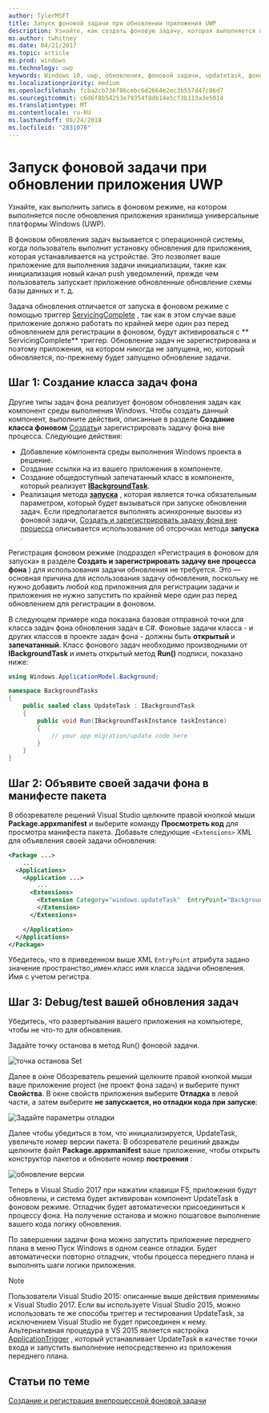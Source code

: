 ```yaml
---
author: TylerMSFT
title: Запуск фоновой задачи при обновлении приложения UWP
description: Узнайте, как создать фоновую задачу, которая выполняется при обновлении приложения магазина универсальной платформы Windows (UWP).
ms.author: twhitney
ms.date: 04/21/2017
ms.topic: article
ms.prod: windows
ms.technology: uwp
keywords: Windows 10, uwp, обновления, фоновой задачи, updatetask, фоновом режиме
ms.localizationpriority: medium
ms.openlocfilehash: fcba2cb736f86cebc6d2664e2ec3b557d47c86d7
ms.sourcegitcommit: c6d6f8b54253e79354f8db14e5cf3b113a3e5014
ms.translationtype: MT
ms.contentlocale: ru-RU
ms.lasthandoff: 08/24/2018
ms.locfileid: "2831076"
---
```

# <a name="run-a-background-task-when-your-uwp-app-is-updated"></a>Запуск фоновой задачи при обновлении приложения UWP

Узнайте, как выполнить запись в фоновом режиме, на котором выполняется после обновления приложения хранилища универсальные платформы Windows (UWP).

В фоновом обновления задач вызывается с операционной системы, когда пользователь выполнит установку обновления для приложения, которая устанавливается на устройстве. Это позволяет ваше приложение для выполнения задачи инициализации, такие как инициализация новый канал push уведомлений, прежде чем пользователь запускает приложение обновленные обновление схемы базы данных и т. д.

Задача обновления отличается от запуска в фоновом режиме с помощью триггер [ServicingComplete](https://docs.microsoft.com/uwp/api/Windows.ApplicationModel.Background.SystemTriggerType) , так как в этом случае ваше приложение должно работать по крайней мере один раз перед обновлением для регистрации в фоновом, будут активироваться с ** ServicingComplete** триггер.  Обновление задач не зарегистрирована и поэтому приложения, на котором никогда не запущена, но, который обновляется, по-прежнему будет запущено обновление задачи.

## <a name="step-1-create-the-background-task-class"></a>Шаг 1: Создание класса задач фона

Другие типы задач фона реализует фоновом обновления задач как компонент среды выполнения Windows. Чтобы создать данный компонент, выполните действия, описанные в разделе **Создание класса фоновом** [Создать](https://docs.microsoft.com/windows/uwp/launch-resume/create-and-register-a-background-task)и зарегистрировать задачу фона вне процесса. Следующие действия:

- Добавление компонента среды выполнения Windows проекта в решение.
- Создание ссылки на из вашего приложения в компоненте.
- Создание общедоступный запечатанный класс в компоненте, который реализует [**IBackgroundTask**](https://msdn.microsoft.com/library/windows/apps/br224794).
- Реализация метода [**запуска**](https://msdn.microsoft.com/library/windows/apps/br224811) , которая является точка обязательным параметром, который будет вызываться при запуске обновления задач. Если предполагается выполнять асинхронные вызовы из фоновой задачи, [Создать и зарегистрировать задачу фона вне процесса](https://docs.microsoft.com/windows/uwp/launch-resume/create-and-register-a-background-task) описывается использование об отсрочках метода **запуска** .

Регистрация фоновом режиме (подраздел «Регистрация в фоновом для запуска» в разделе **Создать и зарегистрировать задачу вне процесса фона** ) для использования задачи обновления не требуется. Это — основная причина для использования задачу обновления, поскольку не нужно добавить любой код приложения для регистрации задачи и приложения не нужно запустить по крайней мере один раз перед обновлением для регистрации в фоновом.

В следующем примере кода показана базовая отправной точки для класса задач фона обновления задач в C#. Фоновые задачи класса - и других классов в проекте задач фона - должны быть **открытый** и **запечатанный**. Класс фонового задач необходимо производными от **IBackgroundTask** и иметь открытый метод **Run()** подписи, показано ниже:

```cs
using Windows.ApplicationModel.Background;

namespace BackgroundTasks
{
    public sealed class UpdateTask : IBackgroundTask
    {
        public void Run(IBackgroundTaskInstance taskInstance)
        {
            // your app migration/update code here
        }
    }
}
```

## <a name="step-2-declare-your-background-task-in-the-package-manifest"></a>Шаг 2: Объявите своей задачи фона в манифесте пакета

В обозревателе решений Visual Studio щелкните правой кнопкой мыши **Package.appxmanifest** и выберите команду **Просмотреть код** для просмотра манифеста пакета. Добавьте следующие `<Extensions>` XML для объявления своей задачи обновления:

```XML
<Package ...>
    ...
  <Applications>  
    <Application ...>  
        ...
      <Extensions>  
        <Extension Category="windows.updateTask"  EntryPoint="BackgroundTasks.UpdateTask">  
        </Extension>  
      </Extensions>

    </Application>  
  </Applications>  
</Package>
```

Убедитесь, что в приведенном выше XML `EntryPoint` атрибута задано значение пространство_имен.класс имя класса задачи обновления. Имя с учетом регистра.

## <a name="step-3-debugtest-your-update-task"></a>Шаг 3: Debug/test вашей обновления задач

Убедитесь, что развертывания вашего приложения на компьютере, чтобы не что-то для обновления.

Задайте точку останова в метод Run() фоновой задачи.

![точка останова Set](images/run-func-breakpoint.png)

Далее в окне Обозреватель решений щелкните правой кнопкой мыши ваше приложение project (не проект фона задач) и выберите пункт **Свойства**. В окне свойств приложения выберите **Отладка** в левой части, а затем выберите **не запускается, но отладки кода при запуске**:

![Задайте параметры отладки](images/do-not-launch-but-debug.png)

Далее чтобы убедиться в том, что инициализируется, UpdateTask, увеличьте номер версии пакета. В обозревателе решений дважды щелкните файл **Package.appxmanifest** ваше приложение, чтобы открыть конструктор пакетов и обновите номер **построения** :

![обновление версии](images/bump-version.png)

Теперь в Visual Studio 2017 при нажатии клавиши F5, приложения будут обновлены, и система будет активирован компонент UpdateTask в фоновом режиме. Отладчик будет автоматически присоединиться к процессу фона. На получение останова и можно пошаговое выполнение вашего кода логику обновления.

По завершении задачи фона можно запустить приложение переднего плана в меню Пуск Windows в одном сеансе отладки. Будет автоматически повторно отладчик, чтобы процесса переднего плана и выполнять шаги логики приложения.

> [!NOTE]
> Пользователи Visual Studio 2015: описанные выше действия применимы к Visual Studio 2017. Если вы используете Visual Studio 2015, можно использовать те же способы триггер и тестирования UpdateTask, за исключением Visual Studio не будет присоединен к нему. Альтернативная процедура в VS 2015 является настройка [ApplicationTrigger](https://docs.microsoft.com/windows/uwp/launch-resume/trigger-background-task-from-app) , который устанавливает UpdateTask в качестве точки входа и запустить выполнение непосредственно из приложения переднего плана.

## <a name="see-also"></a>Статьи по теме

[Создание и регистрация внепроцессной фоновой задачи](https://docs.microsoft.com/windows/uwp/launch-resume/create-and-register-a-background-task)
